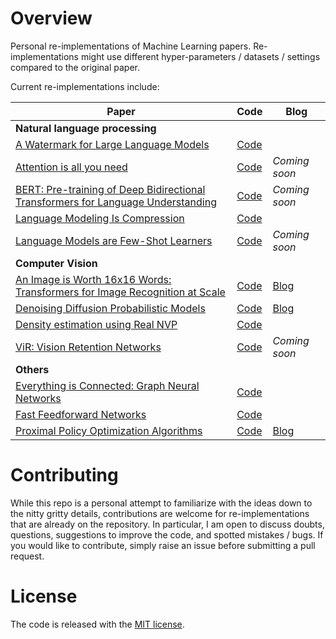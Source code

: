 # Overview

Personal re-implementations of Machine Learning papers. Re-implementations might use different hyper-parameters / datasets / settings compared to the original paper.

Current re-implementations include:

| Paper | Code | Blog |
| ----------- | ----------- | ----------- |
| <b>Natural language processing</b> |
|[A Watermark for Large Language Models](https://arxiv.org/abs/2301.10226v2)|[Code](/src/nlp/lm_watermarking/)|
| [Attention is all you need](https://arxiv.org/abs/1706.03762) | [Code](/src/nlp/original/) | *Coming soon*
| [BERT: Pre-training of Deep Bidirectional Transformers for Language Understanding](https://arxiv.org/abs/1810.04805) | [Code](/src/nlp/bert/) | *Coming soon*
| [Language Modeling Is Compression](https://arxiv.org/abs/2309.10668) | [Code](/src/nlp/lm_is_compression/) |
| [Language Models are Few-Shot Learners](https://arxiv.org/abs/2005.14165)| [Code](/src/nlp/gpt/) | *Coming soon*
| <b>Computer Vision</b> |
|[An Image is Worth 16x16 Words: Transformers for Image Recognition at Scale](https://arxiv.org/abs/2010.11929)| [Code](/src/cv/vit/) | [Blog](https://www.brianpulfer.ch/blog/vit)
|[Denoising Diffusion Probabilistic Models](https://arxiv.org/abs/2006.11239) | [Code](/src/cv/ddpm/) | [Blog](https://www.brianpulfer.ch/blog/ddpm)
| [Density estimation using Real NVP](https://arxiv.org/abs/1605.08803)| [Code](/src/cv/nf/) |
|[ViR: Vision Retention Networks](https://arxiv.org/abs/2310.19731)|[Code](/src/cv/vir/)| *Coming soon*
| <b>Others</b> |
|[Everything is Connected: Graph Neural Networks](https://arxiv.org/abs/2301.08210)| [Code](/src/gnns/) |
|[Fast Feedforward Networks](https://arxiv.org/abs/2308.14711)| [Code](/src/fff/) |
|[Proximal Policy Optimization Algorithms](https://arxiv.org/abs/1707.06347)| [Code](/src/ppo/) | [Blog](https://www.brianpulfer.ch/blog/ppo)


# Contributing
While this repo is a personal attempt to familiarize with the ideas down to the nitty gritty details, contributions are welcome for re-implementations that are already on the repository. In particular, I am open to discuss doubts, questions, suggestions to improve the code, and spotted mistakes / bugs. If you would like to contribute, simply raise an issue before submitting a pull request.

# License
The code is released with the [MIT license](/LICENSE).
